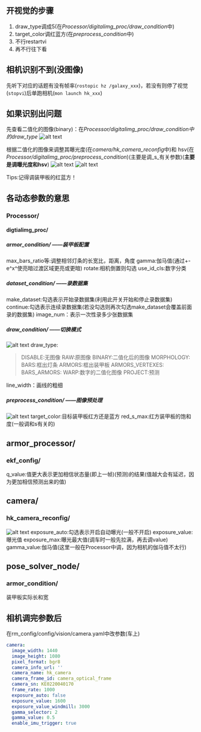 
## 开视觉的步骤
1. draw_type调成5(在*Processor/digitalimg_proc/draw_condition*中)
2. target_color调红蓝方(在*preprocess_condition*中)
3. 不行restartvi
4. 再不行往下看

## 相机识别不到(没图像)
先听下对应的话题有没有帧率(`rostopic hz /galaxy_xxx`)，若没有则停了视觉(`stopvi`)后单跑相机(`mon launch hk_xxx`)


## 如果识别出问题
先查看二值化的图像(binary)：在*Processor/digitalimg_proc/draw_condition中的draw_type*
![alt text](md中的图片/draw_condition.png)

根据二值化的图像来调整其曝光度(在*camera/hk_camera_reconfig*中)和 hsv(在*Processor/digitalimg_proc/preprocess_condition*)(主要是调_s_有关参数)(**主要是调曝光度和hsv**)
![alt text](md中的图片/hk_camera_reconfig.png)
![alt text](md中的图片/preprocess_condition.png)

Tips:记得调装甲板的红蓝方！

## 各动态参数的意思

### Processor/
#### digtialimg_proc/
##### armor_condition/ ——装甲板配置
max_bars_ratio等:调整相邻灯条的长宽比，距离，角度
gamma:伽马值(通过+-e^x^使亮暗过渡区域更亮或更暗)
rotate:相机倒置则勾选
use_id_cls:数字分类

##### dataset_condition/ ——录数据集
make_dataset:勾选表示开始录数据集(利用此开关开始和停止录数据集)
continue:勾选表示连续录数据集(若没勾选则再次勾选make_dataset会覆盖前面录的数据集)
image_num：表示一次性录多少张数据集

##### draw_condition/ ——切换模式
![alt text](md中的图片/draw_condition.png)
draw_type:
>DISABLE:无图像
RAW:原图像
BINARY:二值化后的图像
MORPHOLOGY:
BARS:框出灯条
ARMORS:框出装甲板
ARMORS_VERTEXES:
BARS_ARMORS:
WARP:数字的二值化图像
PROJECT:预测

line_width：画线的粗细

##### preprocess_condition/ ——图像预处理
![alt text](md中的图片/preprocess_condition.png)
target_color:目标装甲板红方还是蓝方
red_s_max:红方装甲板的饱和度(一般调和s有关的)

## armor_processor/
### ekf_config/
q_value:值更大表示更加相信状态量(即上一帧)(预测)的结果(值越大会有延迟，因为更加相信预测出来的值)

## camera/
### hk_camera_reconfig/
![alt text](md中的图片/hk_camera_reconfig.png)
exposure_auto:勾选表示开启自动曝光(一般不开启)
exposure_value:曝光值
exposure_max:曝光最大值(调车时一般先拉满，再去调value)
gamma_value:伽马值(这里一般在Processor中调，因为相机的伽马值不太行)

## pose_solver_node/
### armor_condition/
装甲板实际长和宽

## 相机调完参数后
在rm_config/config/vision/camera.yaml中改参数(车上)
```yaml
camera:
  image_width: 1440
  image_height: 1080
  pixel_format: bgr8
  camera_info_url: ''
  camera_name: hk_camera
  camera_frame_id: camera_optical_frame
  camera_sn: KE0220040170
  frame_rate: 1000
  exposure_auto: false
  exposure_value: 1600
  exposure_value_windmill: 3000
  gamma_selector: 2
  gamma_value: 0.5
  enable_imu_trigger: true
```




